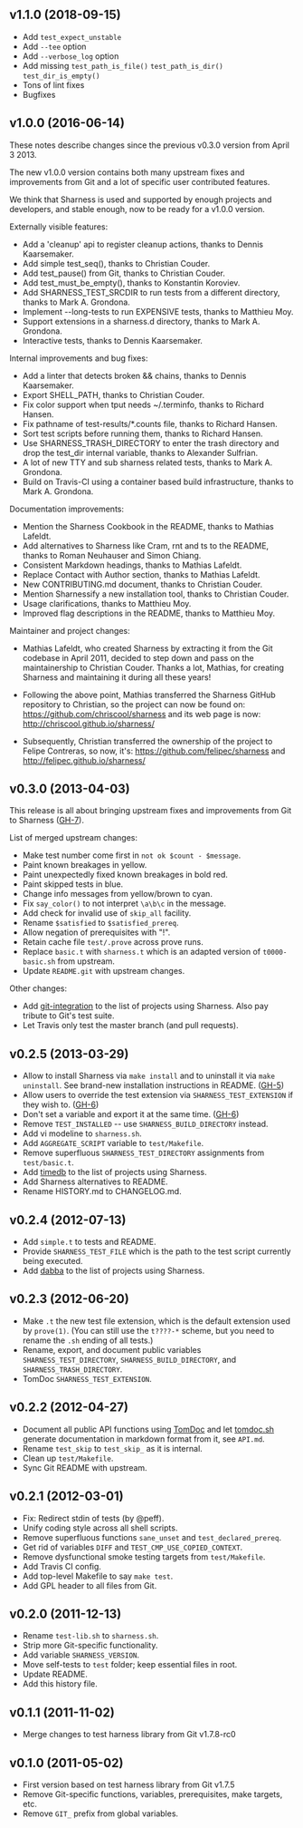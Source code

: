 v1.1.0 (2018-09-15)
-------------------

* Add `test_expect_unstable`
* Add `--tee` option
* Add `--verbose_log` option
* Add missing `test_path_is_file()` `test_path_is_dir()` `test_dir_is_empty()`
* Tons of lint fixes
* Bugfixes

v1.0.0 (2016-06-14)
-------------------

These notes describe changes since the previous v0.3.0 version from
April 3 2013.

The new v1.0.0 version contains both many upstream fixes and
improvements from Git and a lot of specific user contributed features.

We think that Sharness is used and supported by enough projects and
developers, and stable enough, now to be ready for a v1.0.0 version.

Externally visible features:

* Add a 'cleanup' api to register cleanup actions, thanks to Dennis
  Kaarsemaker.
* Add simple test_seq(), thanks to Christian Couder.
* Add test_pause() from Git, thanks to Christian Couder.
* Add test_must_be_empty(), thanks to Konstantin Koroviev.
* Add SHARNESS_TEST_SRCDIR to run tests from a different directory,
  thanks to Mark A. Grondona.
* Implement --long-tests to run EXPENSIVE tests, thanks to Matthieu
  Moy.
* Support extensions in a sharness.d directory, thanks to Mark
  A. Grondona.
* Interactive tests, thanks to Dennis Kaarsemaker.

Internal improvements and bug fixes:

* Add a linter that detects broken && chains, thanks to Dennis
  Kaarsemaker.
* Export SHELL_PATH, thanks to Christian Couder.
* Fix color support when tput needs ~/.terminfo, thanks to Richard
  Hansen.
* Fix pathname of test-results/*.counts file, thanks to Richard
  Hansen.
* Sort test scripts before running them, thanks to Richard Hansen.
* Use SHARNESS_TRASH_DIRECTORY to enter the trash directory and drop
  the test_dir internal variable, thanks to Alexander Sulfrian.
* A lot of new TTY and sub sharness related tests, thanks to Mark
  A. Grondona.
* Build on Travis-CI using a container based build infrastructure,
  thanks to Mark A. Grondona.

Documentation improvements:

* Mention the Sharness Cookbook in the README, thanks to Mathias
  Lafeldt.
* Add alternatives to Sharness like Cram, rnt and ts to the README,
  thanks to Roman Neuhauser and Simon Chiang.
* Consistent Markdown headings, thanks to Mathias Lafeldt.
* Replace Contact with Author section, thanks to Mathias Lafeldt.
* New CONTRIBUTING.md document, thanks to Christian Couder.
* Mention Sharnessify a new installation tool, thanks to
  Christian Couder.
* Usage clarifications, thanks to Matthieu Moy.
* Improved flag descriptions in the README, thanks to Matthieu Moy.

Maintainer and project changes:

* Mathias Lafeldt, who created Sharness by extracting it from the
  Git codebase in April 2011, decided to step down and pass on the
  maintainership to Christian Couder. Thanks a lot, Mathias, for
  creating Sharness and maintaining it during all these years!

* Following the above point, Mathias transferred the Sharness
  GitHub repository to Christian, so the project can now be found on:
  https://github.com/chriscool/sharness and its web page is now:
  http://chriscool.github.io/sharness/

* Subsequently, Christian transferred the ownership of the project to
  Felipe Contreras, so now, it's: https://github.com/felipec/sharness and
  http://felipec.github.io/sharness/

v0.3.0 (2013-04-03)
-------------------

This release is all about bringing upstream fixes and improvements from Git to
Sharness ([GH-7]).

List of merged upstream changes:

* Make test number come first in `not ok $count - $message`.
* Paint known breakages in yellow.
* Paint unexpectedly fixed known breakages in bold red.
* Paint skipped tests in blue.
* Change info messages from yellow/brown to cyan.
* Fix `say_color()` to not interpret `\a\b\c` in the message.
* Add check for invalid use of `skip_all` facility.
* Rename `$satisfied` to `$satisfied_prereq`.
* Allow negation of prerequisites with "!".
* Retain cache file `test/.prove` across prove runs.
* Replace `basic.t` with `sharness.t` which is an adapted version of
  `t0000-basic.sh` from upstream.
* Update `README.git` with upstream changes.

Other changes:

* Add [git-integration] to the list of projects using Sharness. Also pay tribute
  to Git's test suite.
* Let Travis only test the master branch (and pull requests).

[GH-7]: https://github.com/felipec/sharness/pull/7
[git-integration]: https://github.com/johnkeeping/git-integration

v0.2.5 (2013-03-29)
-------------------

* Allow to install Sharness via `make install` and to uninstall it via
  `make uninstall`. See brand-new installation instructions in README. ([GH-5])
* Allow users to override the test extension via `SHARNESS_TEST_EXTENSION` if
  they wish to. ([GH-6])
* Don't set a variable and export it at the same time. ([GH-6])
* Remove `TEST_INSTALLED` -- use `SHARNESS_BUILD_DIRECTORY` instead.
* Add vi modeline to `sharness.sh`.
* Add `AGGREGATE_SCRIPT` variable to `test/Makefile`.
* Remove superfluous `SHARNESS_TEST_DIRECTORY` assignments from `test/basic.t`.
* Add [timedb] to the list of projects using Sharness.
* Add Sharness alternatives to README.
* Rename HISTORY.md to CHANGELOG.md.

[GH-5]: https://github.com/felipec/sharness/pull/5
[GH-6]: https://github.com/felipec/sharness/pull/6
[timedb]: http://git.cryptoism.org/cgit.cgi/timedb.git

v0.2.4 (2012-07-13)
-------------------

* Add `simple.t` to tests and README.
* Provide `SHARNESS_TEST_FILE` which is the path to the test script currently
  being executed.
* Add [dabba] to the list of projects using Sharness.

[dabba]: https://github.com/eroullit/dabba

v0.2.3 (2012-06-20)
-------------------

* Make `.t` the new test file extension, which is the default extension used by
  `prove(1)`. (You can still use the `t????-*` scheme, but you need to rename
  the `.sh` ending of all tests.)
* Rename, export, and document public variables `SHARNESS_TEST_DIRECTORY`,
  `SHARNESS_BUILD_DIRECTORY`, and `SHARNESS_TRASH_DIRECTORY`.
* TomDoc `SHARNESS_TEST_EXTENSION`.

v0.2.2 (2012-04-27)
-------------------

* Document all public API functions using [TomDoc] and let [tomdoc.sh] generate
  documentation in markdown format from it, see `API.md`.
* Rename `test_skip` to `test_skip_` as it is internal.
* Clean up `test/Makefile`.
* Sync Git README with upstream.

[TomDoc]: http://tomdoc.org/
[tomdoc.sh]: https://github.com/mlafeldt/tomdoc.sh

v0.2.1 (2012-03-01)
-------------------

* Fix: Redirect stdin of tests (by @peff).
* Unify coding style across all shell scripts.
* Remove superfluous functions `sane_unset` and `test_declared_prereq`.
* Get rid of variables `DIFF` and `TEST_CMP_USE_COPIED_CONTEXT`.
* Remove dysfunctional smoke testing targets from `test/Makefile`.
* Add Travis CI config.
* Add top-level Makefile to say `make test`.
* Add GPL header to all files from Git.

v0.2.0 (2011-12-13)
-------------------

* Rename `test-lib.sh` to `sharness.sh`.
* Strip more Git-specific functionality.
* Add variable `SHARNESS_VERSION`.
* Move self-tests to `test` folder; keep essential files in root.
* Update README.
* Add this history file.

v0.1.1 (2011-11-02)
-------------------

* Merge changes to test harness library from Git v1.7.8-rc0

v0.1.0 (2011-05-02)
-------------------

* First version based on test harness library from Git v1.7.5
* Remove Git-specific functions, variables, prerequisites, make targets, etc.
* Remove `GIT_` prefix from global variables.
